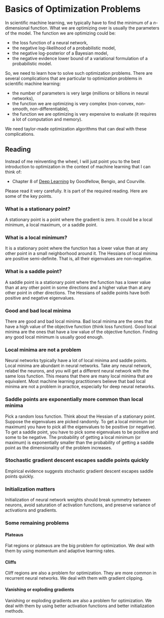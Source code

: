 # Basics of Optimization Problems

In scientific machine learning, we typically have to find the minimum of a $n$-dimensional function. What we are optimizing over is usually the parameters of the model. The function we are optimizing could be:
+ the loss function of a neural network,
+ the negative log-likelihood of a probabilistic model,
+ the negative log-posterior of a Bayesian model,
+ the negative evidence lower bound of a variational formulation of a probabilistic model.

So, we need to learn how to solve such optimization problems.
There are several complications that are particular to optimization problems in scientific machine learning:

+ the number of parameters is very large (millions or billions in neural networks),
+ the function we are optimizing is very complex (non-convex, non-smooth, non-differentiable),
+ the function we are optimizing is very expensive to evaluate (it requires a lot of computation and memory).

We need taylor-made optimization algorithms that can deal with these complications.

## Reading

Instead of me reinventing the wheel, I will just point you to the best introduction to optimization in the context of machine learning that I can think of:

+ Chapter 8 of [Deep Learning](http://www.deeplearningbook.org/contents/optimization.html) by Goodfellow, Bengio, and Courville.

Please read it very carefully. It is part of the required reading.
Here are some of the key points.

### What is a stationary point?
A stationary point is a point where the gradient is zero. It could be a local minimum, a local maximum, or a saddle point.

### What is a local minimum?
It is a stationary point where the function has a lower value than at any other point in a small neighborhood around it. The Hessians of local minima are positive semi-definite. That is, all their eigenvalues are non-negative.

### What is a saddle point? 
A saddle point is a stationary point where the function has a lower value than at any other point in some directions and a higher value than at any other point in other directions. The Hessians of saddle points have both positive and negative eigenvalues.

### Good and bad local minima
There are good and bad local minima. Bad local minima are the ones that have a high value of the objective function (think loss function). Good local minima are the ones that have a low value of the objective function. Finding any good local minimum is usually good enough.

### Local minima are not a problem
Neural networks typically have a lot of local minima and saddle points. Local minima are abundant in neural networks. Take any neural network, relabel the neurons, and you will get a different neural network with the same loss function. This means that there are many local minima that are equivalent. Most machine learning practitioners believe that bad local minima are not a problem in practice, especially for deep neural networks.

### Saddle points are exponentially more common than local minima
Pick a random loss function. Think about the Hessian of a stationary point. Suppose the eigenvalues are picked randomly. To get a local minimum (or maximum) you have to pick all the eigenvalues to be positive (or negative). To get a saddle point, you have to pick some eigenvalues to be positive and some to be negative. The probability of getting a local minimum (or maximum) is exponentially smaller than the probability of getting a saddle point as the dimensionality of the problem increases.

### Stochastic gradient descent escapes saddle points quickly
Empirical evidence suggests stochastic gradient descent escapes saddle points quickly.

### Initialization matters

Initialization of neural network weights should break symmetry between neurons, avoid saturation of activation functions, and preserve variance of activations and gradients.

### Some remaining problems

#### Plateaus
Flat regions or plateaus are the big problem for optimization. We deal with them by using momentum and adaptive learning rates.

#### Cliffs
Cliff regions are also a problem for optimization. They are more common in recurrent neural networks. We deal with them with gradient clipping.

#### Vanishing or exploding gradients
Vanishing or exploding gradients are also a problem for optimization. We deal with them by using better activation functions and better initialization methods.